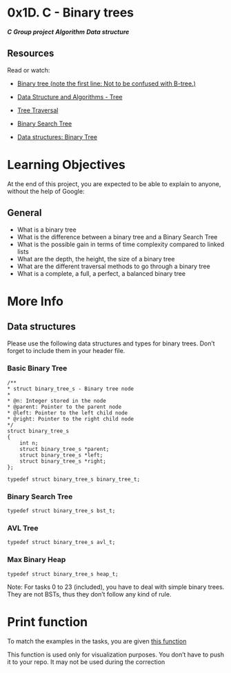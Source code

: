 # 0x1D. C - Binary trees
***C***
***Group project***
***Algorithm***
***Data structure***


## Resources
Read or watch:

- [Binary tree (note the first line: Not to be confused with B-tree.)](https://intranet.alxswe.com/rltoken/1F2x42-8vUbOmU4L1C1KMg)

- [Data Structure and Algorithms - Tree](https://intranet.alxswe.com/rltoken/QmcTMCkQyrgMjrqoWxYdhw)

- [Tree Traversal](https://intranet.alxswe.com/rltoken/z6ZaXr_RxwE5nTHAUx_dfQ)

- [Binary Search Tree](https://intranet.alxswe.com/rltoken/qO5dBlMnYJzbaWG3xVpcnQ)

- [Data structures: Binary Tree](https://intranet.alxswe.com/rltoken/BeyJ2gjlE7_djwRiDyeHig)

# Learning Objectives
At the end of this project, you are expected to be able to explain to anyone, without the help of Google:

## General
- What is a binary tree
- What is the difference between a binary tree and a Binary Search Tree
- What is the possible gain in terms of time complexity compared to linked lists
- What are the depth, the height, the size of a binary tree
- What are the different traversal methods to go through a binary tree
- What is a complete, a full, a perfect, a balanced binary tree


# More Info
## Data structures
Please use the following data structures and types for binary trees. Don’t forget to include them in your header file.

### Basic Binary Tree
    /**
    * struct binary_tree_s - Binary tree node
    *
    * @n: Integer stored in the node
    * @parent: Pointer to the parent node
    * @left: Pointer to the left child node
    * @right: Pointer to the right child node
    */
    struct binary_tree_s
    {
        int n;
        struct binary_tree_s *parent;
        struct binary_tree_s *left;
        struct binary_tree_s *right;
    };
    
    typedef struct binary_tree_s binary_tree_t;

### Binary Search Tree
    typedef struct binary_tree_s bst_t;

### AVL Tree
    typedef struct binary_tree_s avl_t;
### Max Binary Heap
    typedef struct binary_tree_s heap_t;

Note: For tasks 0 to 23 (included), you have to deal with simple binary trees. They are not BSTs, thus they don’t follow any kind of rule.

# Print function
To match the examples in the tasks, you are given [this function](https://github.com/alx-tools/0x1C.c)

This function is used only for visualization purposes. You don’t have to push it to your repo. It may not be used during the correction